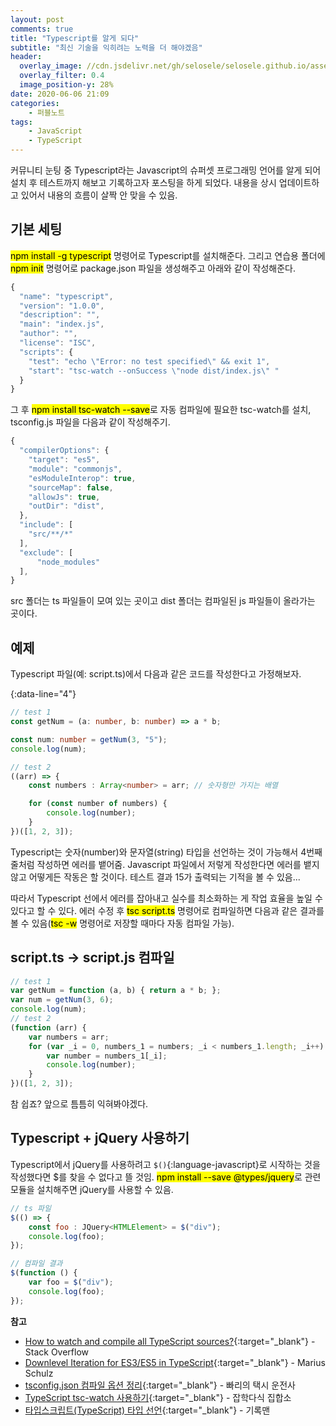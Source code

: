 ```yaml
---
layout: post
comments: true
title: "Typescript를 알게 되다"
subtitle: "최신 기술을 익히려는 노력을 더 해야겠음"
header:
  overlay_image: //cdn.jsdelivr.net/gh/selosele/selosele.github.io/assets/images/thumb/ts_thumb01.jpg
  overlay_filter: 0.4
  image_position-y: 28%
date: 2020-06-06 21:09
categories:
    - 퍼블노트
tags:
    - JavaScript
    - TypeScript
---
```


커뮤니티 눈팅 중 Typescript라는 Javascript의 슈퍼셋 프로그래밍 언어를 알게 되어 설치 후 테스트까지 해보고 기록하고자 포스팅을 하게 되었다. 내용을 상시 업데이트하고 있어서 내용의 흐름이 살짝 안 맞을 수 있음.

## 기본 세팅

<mark>npm install -g typescript</mark> 명령어로 Typescript를 설치해준다. 그리고 연습용 폴더에 <mark>npm init</mark> 명령어로 package.json 파일을 생성해주고 아래와 같이 작성해준다.

```javascript
{
  "name": "typescript",
  "version": "1.0.0",
  "description": "",
  "main": "index.js",
  "author": "",
  "license": "ISC",
  "scripts": {
    "test": "echo \"Error: no test specified\" && exit 1",
    "start": "tsc-watch --onSuccess \"node dist/index.js\" "
  }
}
```

그 후 <mark>npm install tsc-watch --save</mark>로 자동 컴파일에 필요한 tsc-watch를 설치, tsconfig.js 파일을 다음과 같이 작성해주기.

```javascript
{ 
  "compilerOptions": { 
    "target": "es5", 
    "module": "commonjs",
    "esModuleInterop": true,
    "sourceMap": false,
    "allowJs": true,
    "outDir": "dist",
  }, 
  "include": [
    "src/**/*"
  ],
  "exclude": [ 
      "node_modules" 
  ],
}
```

src 폴더는 ts 파일들이 모여 있는 곳이고 dist 폴더는 컴파일된 js 파일들이 올라가는 곳이다.

## 예제

Typescript 파일(예: script.ts)에서 다음과 같은 코드를 작성한다고 가정해보자.

{:data-line="4"}
```typescript
// test 1
const getNum = (a: number, b: number) => a * b;

const num: number = getNum(3, "5");
console.log(num);

// test 2
((arr) => {
    const numbers : Array<number> = arr; // 숫자형만 가지는 배열

    for (const number of numbers) {
        console.log(number);
    }
})([1, 2, 3]);
```

Typescript는 숫자(number)와 문자열(string) 타입을 선언하는 것이 가능해서 4번째 줄처럼 작성하면 에러를 뱉어줌. Javascript 파일에서 저렇게 작성한다면 에러를 뱉지 않고 어떻게든 작동은 할 것이다. 테스트 결과 15가 출력되는 기적을 볼 수 있음...

따라서 Typescript 선에서 에러를 잡아내고 실수를 최소화하는 게 작업 효율을 높일 수 있다고 할 수 있다. 에러 수정 후 <mark>tsc script.ts</mark> 명령어로 컴파일하면 다음과 같은 결과를 볼 수 있음(<mark>tsc -w</mark> 명령어로 저장할 때마다 자동 컴파일 가능).

## script.ts &rarr; script.js 컴파일

```javascript
// test 1
var getNum = function (a, b) { return a * b; };
var num = getNum(3, 6);
console.log(num);
// test 2
(function (arr) {
    var numbers = arr;
    for (var _i = 0, numbers_1 = numbers; _i < numbers_1.length; _i++) {
        var number = numbers_1[_i];
        console.log(number);
    }
})([1, 2, 3]);
```

참 쉽죠? 앞으로 틈틈히 익혀봐야겠다.

## Typescript + jQuery 사용하기

Typescript에서 jQuery를 사용하려고 ```$()```{:language-javascript}로 시작하는 것을 작성했다면 $를 찾을 수 없다고 뜰 것임. <mark>npm install --save @types/jquery</mark>로 관련 모듈을 설치해주면 jQuery를 사용할 수 있음.

```javascript
// ts 파일
$(() => {
    const foo : JQuery<HTMLElement> = $("div");
    console.log(foo);
});

// 컴파일 결과
$(function () {
    var foo = $("div");
    console.log(foo);
});
```

**참고**

- [How to watch and compile all TypeScript sources?](https://stackoverflow.com/questions/12799237/how-to-watch-and-compile-all-typescript-sources){:target="_blank"} - Stack Overflow
- [Downlevel Iteration for ES3/ES5 in TypeScript](https://mariusschulz.com/blog/downlevel-iteration-for-es3-es5-in-typescript){:target="_blank"} - Marius Schulz
- [tsconfig.json 컴파일 옵션 정리](https://geonlee.tistory.com/214){:target="_blank"} - 빠리의 택시 운전사
- [TypeScript tsc-watch 사용하기](https://bigstar-vlog.tistory.com/20){:target="_blank"} - 잡학다식 집합소
- [타입스크립트(TypeScript) 타입 선언](https://velog.io/@recordboy/%ED%83%80%EC%9E%85%EC%8A%A4%ED%81%AC%EB%A6%BD%ED%8A%B8TypeScript-%ED%83%80%EC%9E%85-%EC%84%A0%EC%96%B8){:target="_blank"} - 기록맨
